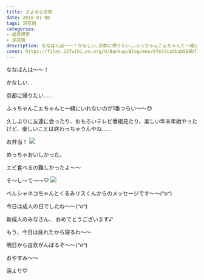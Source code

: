 ```yaml
---
title: さよなら京都
date: 2018-01-08
tags: 涼花萌
categories: 
- 成员博客
- 涼花萌
description: ななばんは〜〜！かなしい…京都に帰りたい……ふぅちゃんこぉちゃんと一緒にいれないのが1番つらい〜〜😞久しぶりに友達に会ったり、おもろいテレビ番組見たり、楽しい年末...
cover: https://files.227wiki.eu.org/d/Backup/Blog/moe/07e7dca5bab580bf1dd153fd3e900.jpg 
---
```






ななばんは〜〜！


かなしい…

京都に帰りたい……




ふぅちゃんこぉちゃんと一緒にいれないのが1番つらい〜〜😞




久しぶりに友達に会ったり、おもろいテレビ番組見たり、楽しい年末年始やったけど、楽しいことは終わっちゃうんやね……





お弁当！
![](https://files.227wiki.eu.org/d/Backup/Blog/moe/07e7dca5bab580bf1dd153fd3e900.jpg)



めっちゃおいしかった。


エビ食べるの難しかったよ〜〜










そ〜し〜て〜〜♡
![](https://files.227wiki.eu.org/d/Backup/Blog/moe/07e7dca5bab580bf1dd153fd3e900-01.jpg)





ペルシャネコちゃんとくるみリスくんからのメッセージです〜〜(*^o^*)



今日は成人の日でしたね〜〜(*^o^*)



新成人のみなさん、
おめでとうございます♪










もう、今日は疲れたから寝るわ〜〜


明日から自炊がんばるぞ〜〜(*^o^*)





おやすみ〜〜



萌より♡


